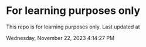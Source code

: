 # For learning purposes only
This repo is for learning purposes only.
Last updated at

Wednesday, November 22, 2023 4:14:27 PM

